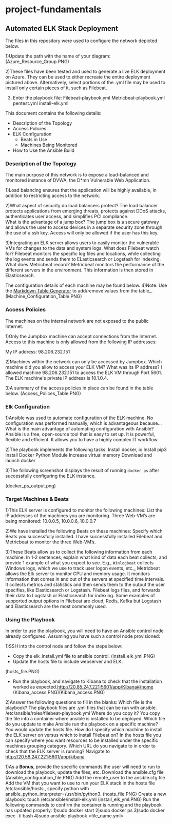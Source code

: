 # project-fundamentals
## Automated ELK Stack Deployment

The files in this repository were used to configure the network depicted below.

1)Update the path with the name of your diagram:
      (Azure_Resource_Group.PNG)

2)These files have been tested and used to generate a live ELK deployment on Azure. They can be used to either recreate the entire deployment pictured above. Alternatively, select portions of the .yml file may be used to install only certain pieces of it, such as Filebeat.

3) Enter the playbook file:
   Filebeat-playbook.yml
   Metricbeat-playbook.yml
   pentest.yml
   install-elk.yml

This document contains the following details:
- Description of the Topology
- Access Policies
- ELK Configuration
  - Beats in Use
  - Machines Being Monitored
- How to Use the Ansible Build


### Description of the Topology

The main purpose of this network is to expose a load-balanced and monitored instance of DVWA, the D*mn Vulnerable Web Application.

1)Load balancing ensures that the application will be highly available, in addition to restricting access to the network.

2)What aspect of security do load balancers protect? The load balancer protects applications from emerging threats, protects against DDoS attacks, authenticates user access, and simplifies PCI compliance.  
  What is the advantage of a jump box? The jump box is a secure gateway and allows the user to access devices in a separate security zone through the use of a ssh key. Access will only be allowed if the user has this key.  

3)Integrating an ELK server allows users to easily monitor the vulnerable VMs for changes to the data and system logs.
What does Filebeat watch for? Filebeat monitors the specific log files and locations, while collecting the log events and sends them to ELasticsearch or Logstash for indexing.
What does Metricbeat record? Metricbeat monitors the performance of the different servers in the environment. This information is then stored in Elasticsearch.

The configuration details of each machine may be found below.
4)Note: Use the [Markdown Table Generator](http://www.tablesgenerator.com/markdown_tables) to add/remove values from the table_. 
(Machine_Configuration_Table.PNG)




### Access Policies

The machines on the internal network are not exposed to the public Internet. 

1)Only the Jumpbox machine can accept connections from the Internet. Access to this machine is only allowed from the following IP addresses:
  
My IP address: 98.206.232.151

2)Machines within the network can only be accessed by Jumpbox.
  Which machine did you allow to access your ELK VM? What was its IP         address? I allowed machine 98.206.232.151 to access the ELK VM through Port 5601. The ELK machine's private IP address is 10.1.0.4.

3)A summary of the access policies in place can be found in the table below.
(Access_Polices_Table.PNG)



### Elk Configuration

1)Ansible was used to automate configuration of the ELK machine. No configuration was performed manually, which is advantageous because...
What is the main advantage of automating configuration with Ansible? Ansible is a free, open-source tool that is easy to set up. It is powerful, flexible and efficient. It allows you to have a highly complex IT workflow.  

2)The playbook implements the following tasks:
Install docker, io
Install pip3
Install Docker Python Module
Increase virtual memory
Download and launch docker
 

3)The following screenshot displays the result of running `docker ps` after successfully configuring the ELK instance.


(docker_ps_output.png)


### Target Machines & Beats
1)This ELK server is configured to monitor the following machines:
 List the IP addresses of the machines you are monitoring. Three Web-VM’s are being monitored: 10.0.0.5, 10.0.0.6, 10.0.0.7

2)We have installed the following Beats on these machines:
Specify which Beats you successfully installed. I have successfully installed Filebeat and Metricbeat to monitor the three Web-VM’s.

3)These Beats allow us to collect the following information from each machine:
In 1-2 sentences, explain what kind of data each beat collects, and provide 1 example of what you expect to see. E.g., `Winlogbeat` collects Windows logs, which we use to track user logon events, etc._
Metricbeat allows the Elk server to monitor CPU and memory usage. It monitors information that comes in and out of the servers at specified time intervals. It collects metrics and statistics and then sends them to the output the user specifies, like Elasticsearch or Logstash. Filebeat logs files, and forwards their data to Logstash or Elasticsearch for indexing. Some examples of supported output options in Filebeat are cloud, Redis, Kafka but Logstash and Elasticsearch are the most commonly used. 

### Using the Playbook
In order to use the playbook, you will need to have an Ansible control node already configured. Assuming you have such a control node provisioned: 

1)SSH into the control node and follow the steps below:
- Copy the elk_install.yml file to ansible control. 
  (install_elk_yml.PNG)
- Update the hosts file to include webserver and ELK.

(hosts_file.PNG)


- Run the playbook, and navigate to Kibana to check that the installation 
worked as expected.http://20.85.247.221:5601/app/Kibana#/home
(Kibana_access.PNG)(Kibana_access.PNG)






2)Answer the following questions to fill in the blanks:
Which file is the playbook? The playbook files are .yml files that can be run with ansible. /etc/ansible/roles/filebeat-playbook.yml
Where do you copy it? You copy the file into a container where ansible is installed to be deployed.
Which file do you update to make Ansible run the playbook on a specific machine? You would update the hosts file.
How do I specify which machine to install the ELK server on versus which to install Filebeat on? In the hosts file you can specify where you want resources to be installed under the specific machines grouping category.
Which URL do you navigate to in order to check that the ELK server is running? Navigate to http://20.58.247.221:5601/app/kibana

1)As a **Bonus**, provide the specific commands the user will need to run to download the playbook, update the files, etc.
Download the ansible.cfg file (Ansible_configuration_file.PNG)
Add the remote_user to the ansible.cfg file
Add the VM that you want to use to run your ELK stack in the hosts file
 /etc/ansible/hosts , specify python with ansible_python_interpreter=/usr/bin/python3.
(hosts_file.PNG)
Create a new playbook: touch /etc/ansible/install-elk.yml (install_elk_yml.PNG)
Run the following commands to confirm the container is running and the playbook has updated properly:
1)sudo docker start <container name>
2)sudo docker ps
3)sudo docker exec -ti <container name> bash
4)sudo ansible-playbook <file_name.yml> 


